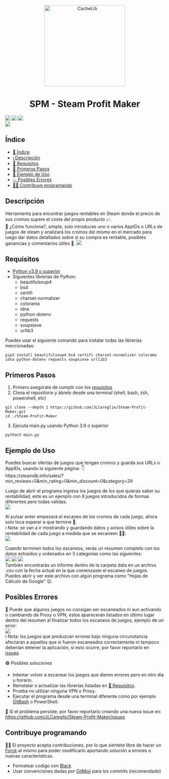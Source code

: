 <p align="center">
  <img width="256" alt="CacheLib" src="https://github.com/JLCareglio/Steam-Profit-Maker/assets/23004689/7a2f7e2e-c469-4843-a223-56d8c946e98d">
</p>

<h1 align="center"> SPM - Steam Profit Maker </h1>
<p align="left">
  <img src="https://img.shields.io/badge/license-GPL-blue">
  <img src="https://img.shields.io/badge/poetry-1.3-60A5FA?logo=poetry&color=60A5FA">
  <img src="https://img.shields.io/badge/python-v^3.9-3776AB?logo=python&color=3776AB">
  <br>
  <img src="https://img.shields.io/github/stars/JLCareglio?style=social">
</p>

## Índice
* [📝 Índice](#índice)
* [ℹ️ Descripción](#descripción)
* [🔎 Requisitos](#requisitos)
* [🐾 Primeros Pasos](#primeros-pasos)
* [👀 Ejemplo de Uso](#ejemplo-de-uso)
* [💥 Posibles Errores](#posibles-errores)
* [🧑‍💻 Contribuye programando](#contribuye-programando)

## Descripción
<p>
  Herramienta para encontrar juegos rentables en Steam donde el precio de sus cromos supere el coste del propio producto 📈.
  <br>
  🤔 ¿Cómo funciona?, simple, solo introduces uno o varios AppIDs o URLs de juegos de steam y analizará los cromos del mismo en el mercado para luego dar datos detallados sobre si su compra es rentable, posibles ganancias y comentarios útiles 💪.
  <img src="https://user-images.githubusercontent.com/23004689/215903955-2bd0bf4f-83b9-4f22-a763-0a0687dd1643.png">
</p>

## Requisitos
- [Python v3.9 o superior](https://www.python.org/downloads/)
- Siguientes librerias de Python:
  - beautifulsoup4
  - bs4
  - certifi
  - charset-normalizer
  - colorama
  - idna
  - python-dotenv
  - requests
  - soupsieve
  - urllib3

Puedes usar el siguiente comando para instalar todas las librerías mencionadas:
```
pip3 install beautifulsoup4 bs4 certifi charset-normalizer colorama idna python-dotenv requests soupsieve urllib3
```

## Primeros Pasos
1. Primero asegúrate de cumplir con los [requisitos](#requisitos)
2. Clona el repositorio y ábrelo desde una terminal (shell, bash, zsh, powershell, etc)
```
git clone --depth 1 https://github.com/JLCareglio/Steam-Profit-Maker.git
cd ./Steam-Profit-Maker
```
3. Ejecuta main.py usando Python 3.9 o superior
```
python3 main.py
```

## Ejemplo de Uso

<p>
  Puedes buscar ofertas de juegos que tengan cromos y guarda sus URLs o AppIDs, usando la siguiente página: 👇
  <br>
  https://steamdb.info/sales/?min_reviews=0&min_rating=0&min_discount=0&category=29
</p>
<p>
  Luego de abrir el programa ingresa los juegos de los que quieras saber su rentabilidad, este es un ejemplo con 8 juegos introducidos de formas diferentes pero todas válidas:
  <br>
  <img src="https://user-images.githubusercontent.com/23004689/216166787-52e2303f-b397-4d55-b028-6c1ec28e59e0.png">
</p>
<p>
  Al pulsar enter empezará el escaneo de los cromos de cada juego, ahora solo toca esperar a que termine 👏.
  <br>
  ℹ️ Nota: se van a ir mostrando y guardando datos y avisos útiles sobre la rentabilidad de cada juego a medida que se escaneen 👀💾:
  <br>
  <img src="https://user-images.githubusercontent.com/23004689/216167513-8a601318-7894-437c-807a-302794861051.png">
</p>
<p>
  Cuando terminen todos los escaneos, verás un resumen completo con los datos extraídos y ordenados en 3 categorías como las siguientes:
  <br>
  <img src="https://user-images.githubusercontent.com/23004689/216172113-3a2519ee-43b3-41ab-8ed9-d2f41205bee6.png">
  <img src="https://user-images.githubusercontent.com/23004689/216172220-81bb4c7b-f2a5-4b10-b719-06a8baa77398.png">
  <img src="https://user-images.githubusercontent.com/23004689/216172279-c4f14066-24f4-47eb-b038-bf98c265c316.png">
  <br>
  También encontrarás un informe dentro de la carpeta data en un archivo .csv con la fecha actual en la que comenzaste el escaneo de juegos. Puedes abrir y ver este archivo con algún programa como "Hojas de Cálculo de Google" 😉.
</p>

## Posibles Errores
<p>
  🔴 Puede que algunos juegos no consigan ser escaneados ni aun activando o cambiando de Proxy o VPN, estos aparecerán listados en último lugar dentro del resumen al finalizar todos los escaneos de juegos, ejemplo de un error:
  <br>
  <img src="https://user-images.githubusercontent.com/23004689/216780380-3b6b566f-072f-4bed-a324-473600c6e9ce.png">
  <br>
  ℹ️ Nota: los juegos que produzcan errores bajo ninguna circunstancia afectaran a aquellos que si fueron escaneados correctamente ni tampoco deberían detener la aplicación, si esto ocurre, por favor reportarlo en <a href="https://github.com/JLCareglio/Steam-Profit-Maker/issues">issues</a>.
</p>

🟢 Posibles soluciones
- Intentar volver a escanear los juegos que dieron errores pero en otro día u horario.
- Reinstalar o actualizar las librerías listadas en [🔎 Requisitos](#requisitos).
- Prueba no utilizar ninguna VPN o Proxy.
- Ejecutar el programa desde una terminal diferente como por ejemplo [GitBash](https://git-scm.com/downloads) o PowerShell.

🔵 Si el problema persiste, por favor reportarlo creando una nueva issue en:
https://github.com/JLCareglio/Steam-Profit-Maker/issues

## Contribuye programando

🧑‍💻 El proyecto acepta contribuciones, por lo que siéntete libre de hacer un [Forck](https://github.com/JLCareglio/Steam-Profit-Maker/fork) al mismo para poder modificarlo aportando solución a errores o nuevas características.
- Formatear codigo con [Black](https://black.readthedocs.io/en/stable/getting_started.html)
- Usar convenciones dadas por [GitMoji](https://gitmoji.dev/) para los commits (recomendado)
